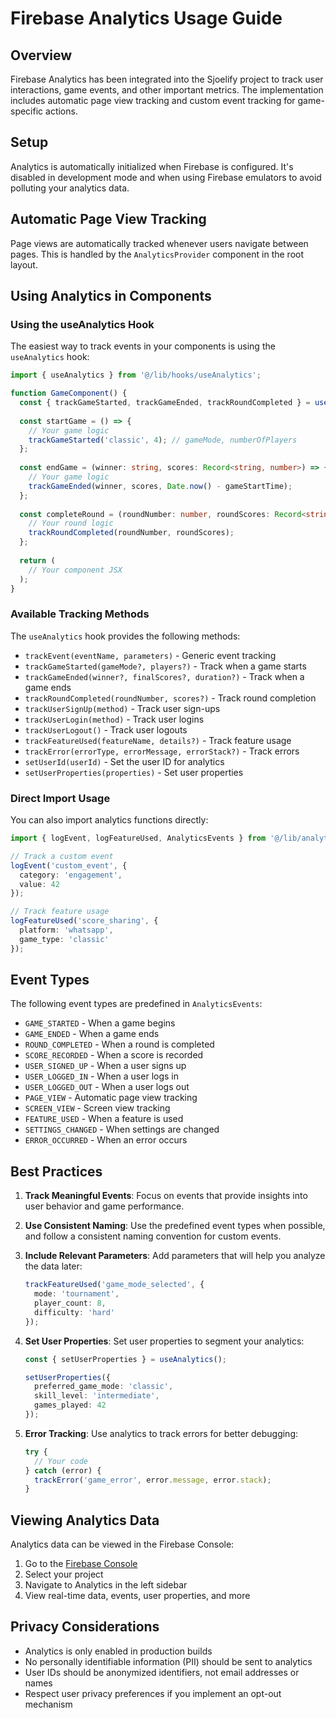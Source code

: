 # Firebase Analytics Usage Guide

## Overview

Firebase Analytics has been integrated into the Sjoelify project to track user interactions, game events, and other important metrics. The implementation includes automatic page view tracking and custom event tracking for game-specific actions.

## Setup

Analytics is automatically initialized when Firebase is configured. It's disabled in development mode and when using Firebase emulators to avoid polluting your analytics data.

## Automatic Page View Tracking

Page views are automatically tracked whenever users navigate between pages. This is handled by the `AnalyticsProvider` component in the root layout.

## Using Analytics in Components

### Using the useAnalytics Hook

The easiest way to track events in your components is using the `useAnalytics` hook:

```typescript
import { useAnalytics } from '@/lib/hooks/useAnalytics';

function GameComponent() {
  const { trackGameStarted, trackGameEnded, trackRoundCompleted } = useAnalytics();
  
  const startGame = () => {
    // Your game logic
    trackGameStarted('classic', 4); // gameMode, numberOfPlayers
  };
  
  const endGame = (winner: string, scores: Record<string, number>) => {
    // Your game logic
    trackGameEnded(winner, scores, Date.now() - gameStartTime);
  };
  
  const completeRound = (roundNumber: number, roundScores: Record<string, number>) => {
    // Your round logic
    trackRoundCompleted(roundNumber, roundScores);
  };
  
  return (
    // Your component JSX
  );
}
```

### Available Tracking Methods

The `useAnalytics` hook provides the following methods:

- `trackEvent(eventName, parameters)` - Generic event tracking
- `trackGameStarted(gameMode?, players?)` - Track when a game starts
- `trackGameEnded(winner?, finalScores?, duration?)` - Track when a game ends
- `trackRoundCompleted(roundNumber, scores?)` - Track round completion
- `trackUserSignUp(method)` - Track user sign-ups
- `trackUserLogin(method)` - Track user logins
- `trackUserLogout()` - Track user logouts
- `trackFeatureUsed(featureName, details?)` - Track feature usage
- `trackError(errorType, errorMessage, errorStack?)` - Track errors
- `setUserId(userId)` - Set the user ID for analytics
- `setUserProperties(properties)` - Set user properties

### Direct Import Usage

You can also import analytics functions directly:

```typescript
import { logEvent, logFeatureUsed, AnalyticsEvents } from '@/lib/analytics';

// Track a custom event
logEvent('custom_event', {
  category: 'engagement',
  value: 42
});

// Track feature usage
logFeatureUsed('score_sharing', {
  platform: 'whatsapp',
  game_type: 'classic'
});
```

## Event Types

The following event types are predefined in `AnalyticsEvents`:

- `GAME_STARTED` - When a game begins
- `GAME_ENDED` - When a game ends
- `ROUND_COMPLETED` - When a round is completed
- `SCORE_RECORDED` - When a score is recorded
- `USER_SIGNED_UP` - When a user signs up
- `USER_LOGGED_IN` - When a user logs in
- `USER_LOGGED_OUT` - When a user logs out
- `PAGE_VIEW` - Automatic page view tracking
- `SCREEN_VIEW` - Screen view tracking
- `FEATURE_USED` - When a feature is used
- `SETTINGS_CHANGED` - When settings are changed
- `ERROR_OCCURRED` - When an error occurs

## Best Practices

1. **Track Meaningful Events**: Focus on events that provide insights into user behavior and game performance.

2. **Use Consistent Naming**: Use the predefined event types when possible, and follow a consistent naming convention for custom events.

3. **Include Relevant Parameters**: Add parameters that will help you analyze the data later:
   ```typescript
   trackFeatureUsed('game_mode_selected', {
     mode: 'tournament',
     player_count: 8,
     difficulty: 'hard'
   });
   ```

4. **Set User Properties**: Set user properties to segment your analytics:
   ```typescript
   const { setUserProperties } = useAnalytics();
   
   setUserProperties({
     preferred_game_mode: 'classic',
     skill_level: 'intermediate',
     games_played: 42
   });
   ```

5. **Error Tracking**: Use analytics to track errors for better debugging:
   ```typescript
   try {
     // Your code
   } catch (error) {
     trackError('game_error', error.message, error.stack);
   }
   ```

## Viewing Analytics Data

Analytics data can be viewed in the Firebase Console:

1. Go to the [Firebase Console](https://console.firebase.google.com)
2. Select your project
3. Navigate to Analytics in the left sidebar
4. View real-time data, events, user properties, and more

## Privacy Considerations

- Analytics is only enabled in production builds
- No personally identifiable information (PII) should be sent to analytics
- User IDs should be anonymized identifiers, not email addresses or names
- Respect user privacy preferences if you implement an opt-out mechanism 